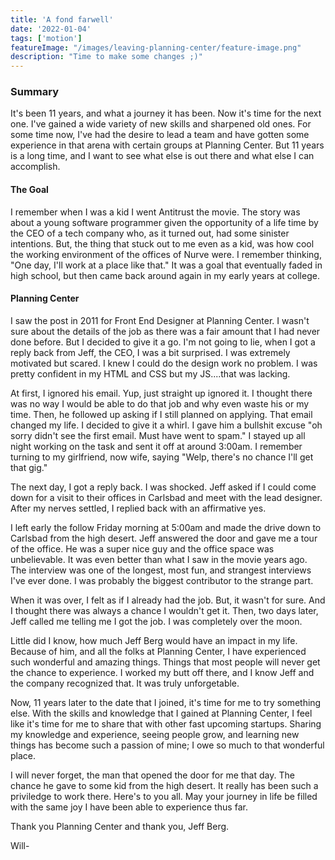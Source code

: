 ```yaml
---
title: 'A fond farwell'
date: '2022-01-04'
tags: ['motion']
featureImage: "/images/leaving-planning-center/feature-image.png"
description: "Time to make some changes ;)"
---
```


### Summary

It's been 11 years, and what a journey it has been. Now it's time for the next one. I've gained a wide variety of new skills and sharpened old ones. For some time now, I've had the desire to lead a team and have gotten some experience in that arena with certain groups at Planning Center. But 11 years is a long time, and I want to see what else is out there and what else I can accomplish.

#### The Goal
I remember when I was a kid I went Antitrust the movie. The story was about a young software programmer given the opportunity of a life time by the CEO of a tech company who, as it turned out, had some sinister intentions. But, the thing that stuck out to me even as a kid, was how cool the working environment of the offices of Nurve were. I remember thinking, "One day, I'll work at a place like that." It was a goal that eventually faded in high school, but then came back around again in my early years at college.

#### Planning Center

I saw the post in 2011 for Front End Designer at Planning Center. I wasn't sure about the details of the job as there was a fair amount that I had never done before. But I decided to give it a go. I'm not going to lie, when I got a reply back from Jeff, the CEO, I was a bit surprised. I was extremely motivated but scared. I knew I could do the design work no problem. I was pretty confident in my HTML and CSS but my JS....that was lacking.

At first, I ignored his email. Yup, just straight up ignored it. I thought there was no way I would be able to do that job and why even waste his or my time. Then, he followed up asking if I still planned on applying. That email changed my life. I decided to give it a whirl. I gave him a bullshit excuse "oh sorry didn't see the first email. Must have went to spam." I stayed up all night working on the task and sent it off at around 3:00am. I remember turning to my girlfriend, now wife, saying "Welp, there's no chance I'll get that gig."

The next day, I got a reply back. I was shocked. Jeff asked if I could come down for a visit to their offices in Carlsbad and meet with the lead designer. After my nerves settled, I replied back with an affirmative yes.

I left early the follow Friday morning at 5:00am and made the drive down to Carlsbad from the high desert. Jeff answered the door and gave me a tour of the office. He was a super nice guy and the office space was unbelievable. It was even better than what I saw in the movie years ago. The interview was one of the longest, most fun, and strangest interviews I've ever done. I was probably the biggest contributor to the strange part.

When it was over, I felt as if I already had the job. But, it wasn't for sure. And I thought there was always a chance I wouldn't get it. Then, two days later, Jeff called me telling me I got the job. I was completely over the moon.

Little did I know, how much Jeff Berg would have an impact in my life. Because of him, and all the folks at Planning Center, I have experienced such wonderful and amazing things. Things that most people will never get the chance to experience. I worked my butt off there, and I know Jeff and the company recognized that. It was truly unforgetable. 

Now, 11 years later to the date that I joined, it's time for me to try something else. With the skills and knowledge that I gained at Planning Center, I feel like it's time for me to share that with other fast upcoming startups. Sharing my knowledge and experience, seeing people grow, and learning new things has become such a passion of mine; I owe so much to that wonderful place. 

I will never forget, the man that opened the door for me that day. The chance he gave to some kid from the high desert. It really has been such a priviledge to work there. Here's to you all. May your journey in life be filled with the same joy I have been able to experience thus far. 

Thank you Planning Center and thank you, Jeff Berg.

Will-

